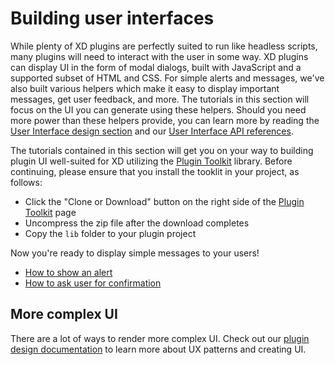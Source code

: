 # Building user interfaces

While plenty of XD plugins are perfectly suited to run like headless scripts, many plugins will need to interact with the user in some way. XD plugins can display UI in the form of modal dialogs, built with JavaScript and a supported subset of HTML and CSS. For simple alerts and messages, we've also built various helpers which make it easy to display important messages, get user feedback, and more. The tutorials in this section will focus on the UI you can generate using these helpers. Should you need more power than these helpers provide, you can learn more by reading the [User Interface design section](/design/user-interface/) and our [User Interface API references](/reference/uxp/ui-html-index/).

The tutorials contained in this section will get you on your way to building plugin UI well-suited for XD utilizing the [Plugin Toolkit](https://github.com/AdobeXD/plugin-toolkit) library. Before continuing, please ensure that you install the tooklit in your project, as follows:

- Click the "Clone or Download" button on the right side of the [Plugin Toolkit](https://github.com/AdobeXD/plugin-toolkit) page
- Uncompress the zip file after the download completes
- Copy the `lib` folder to your plugin project

Now you're ready to display simple messages to your users!

- [How to show an alert](/tutorials/how-to-show-an-alert/)
- [How to ask user for confirmation](/tutorials/how-to-ask-user-for-confirmation/)

## More complex UI

There are a lot of ways to render more complex UI. Check out our [plugin design documentation](/design/) to learn more about UX patterns and creating UI.
